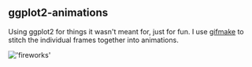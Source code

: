 ## ggplot2-animations

Using ggplot2 for things it wasn't meant for, just for fun. I use [gifmake](https://github.com/ericchang00/gifmake) to stitch the individual frames together into animations.

!['fireworks'](https://github.com/ericchang00/ggplot2-animations/raw/master/img/fireworks.gif)
